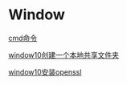 # Window

[cmd命令](./cmd命令.md)

[window10创建一个本地共享文件夹](./创建本地共享文件夹.md)

[window10安装openssl](./openssl.md)